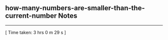 <h2>how-many-numbers-are-smaller-than-the-current-number Notes</h2><hr>[ Time taken: 3 hrs 0 m 29 s ]